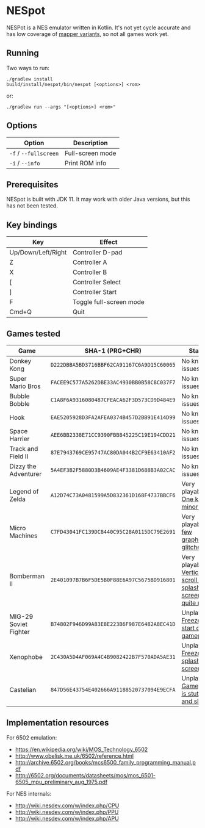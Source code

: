 # NESpot

NESPot is a NES emulator written in Kotlin.  It's not yet cycle accurate and has low coverage of
[mapper variants](https://wiki.nesdev.com/w/index.php/Mapper#iNES_1.0_mapper_grid), so not
all games work yet.


## Running

Two ways to run:

```
./gradlew install
build/install/nespot/bin/nespot [<options>] <rom>
```

or:

```
./gradlew run --args "[<options>] <rom>"
```


## Options

| Option | Description |
| --- | --- |
| `-f` / `--fullscreen` | Full-screen mode |
| `-i` / `--info` | Print ROM info |


## Prerequisites

NESpot is built with JDK 11.  It may work with older Java versions, but this has not been tested. 


## Key bindings

| Key | Effect |
| --- | --- |
| Up/Down/Left/Right | Controller D-pad |
| Z | Controller A |
| X | Controller B |
| [ | Controller Select |
| ] | Controller Start |
| F | Toggle full-screen mode |
| Cmd+Q | Quit |


## Games tested

| Game | SHA-1 (PRG+CHR) | Status |
| --- | --- | --- |
| Donkey Kong           | `D222DBBA5BD3716BBF62CA91167C6A9D15C60065` | No known issues. |
| Super Mario Bros      | `FACEE9C577A5262DBE33AC4930BB0B58C8C037F7` | No known issues. |
| Bubble Bobble         | `C1A8F6A9316080487CFEACA62F3D573CD9D484E9` | No known issues. |
| Hook                  | `EAE5205928D3FA2AFEA0374B457D2BB91E414D99` | No known issues. |
| Space Harrier         | `AEE6BB2338E71CC9390FBB845225C19E194CDD21` | No known issues. |
| Track and Field II    | `87E7943769CE95747AC80DA044B2CF9E63410AF2` | No known issues. |
| Dizzy the Adventurer  | `5A4EF3B2F5880D3B4609AE4F3381D688B3A02CAC` | No known issues. |
| Legend of Zelda       | `A12D74C73A0481599A5D832361D168F4737BBCF6` | Very playable.  [One known minor bug](https://github.com/oliver-charlesworth/nespot/issues/89). |
| Micro Machines        | `C7FD43041FC139DC8440C95C28A0115DC79E2691` | Very playable.  [A few graphical glitches](https://github.com/oliver-charlesworth/nespot/issues/88). |
| Bomberman II          | `2E401097B7B6F5DE5B0F88E6A97C5675BD916801` | Very playable.  [Vertical scroll of splash screen not quite right](https://github.com/oliver-charlesworth/nespot/issues/91). |
| MIG-29 Soviet Fighter | `B74802F946D99A83E8E223B6F987E6482A8EC41D` | Unplayable.  [Freezes at start of gameplay](https://github.com/oliver-charlesworth/nespot/issues/96). |
| Xenophobe             | `2C430A5D4AF069A4C4B9082422B7F570ADA5AE31` | Unplayable.  [Freezes on splash screen](https://github.com/oliver-charlesworth/nespot/issues/97). |
| Castelian             | `847D56E43754E402666A91188520737094E9ECFA` | Unplayable.  [Gameplay is stuttering and slow](https://github.com/oliver-charlesworth/nespot/issues/95). |


## Implementation resources

For 6502 emulation:

- https://en.wikipedia.org/wiki/MOS_Technology_6502
- http://www.obelisk.me.uk/6502/reference.html
- http://archive.6502.org/books/mcs6500_family_programming_manual.pdf
- http://6502.org/documents/datasheets/mos/mos_6501-6505_mpu_preliminary_aug_1975.pdf

For NES internals:

- http://wiki.nesdev.com/w/index.php/CPU 
- http://wiki.nesdev.com/w/index.php/PPU
- http://wiki.nesdev.com/w/index.php/APU
